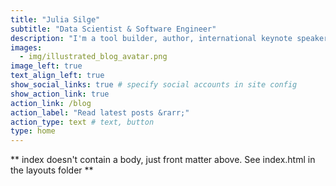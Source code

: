 ```yaml
---
title: "Julia Silge"
subtitle: "Data Scientist & Software Engineer"
description: "I'm a tool builder, author, international keynote speaker, and real-world practitioner focusing on data analysis and machine learning. I love making beautiful charts and communicating about technical topics with diverse audiences."
images:
  - img/illustrated_blog_avatar.png
image_left: true
text_align_left: true
show_social_links: true # specify social accounts in site config
show_action_link: true
action_link: /blog
action_label: "Read latest posts &rarr;"
action_type: text # text, button
type: home
---
```


** index doesn't contain a body, just front matter above.
See index.html in the layouts folder **
